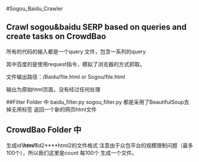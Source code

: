 #Sogou_Baidu_Crawler

## Crawl sogou&baidu SERP based on queries and create tasks on CrowdBao

所有的代码的输入都是一个query 文件，包含一系列的query

其中百度的是使用request指令，模拟了浏览器的方式抓取。

文件输出路径：/Baidu/file.html or Sogou/file.html

输出为原始html页面，没有经过任何处理



##Filter Folder 中
baidu_filter.py
sogou_filter.py
都是采用了BeautifulSoup去掉无用标签
返回一个新的网页html文件


## CrowdBao Folder 中
生成id1***html1***id2****html2的文件格式
注意由于众包平台的规模限制问题（最多100个），所以我们这里是count 每100个 生成一个文件。
